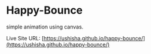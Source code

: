 # Happy-Bounce

simple animation using canvas.

Live Site URL: [https://ushisha.github.io/happy-bounce/](https://ushisha.github.io/happy-bounce/)
